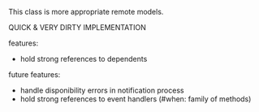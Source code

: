 This class is more appropriate remote models.

QUICK & VERY DIRTY IMPLEMENTATION

features:
- hold strong references to dependents

future features:
- handle disponibility errors in notification process
- hold strong references to event handlers (#when: family of methods)
